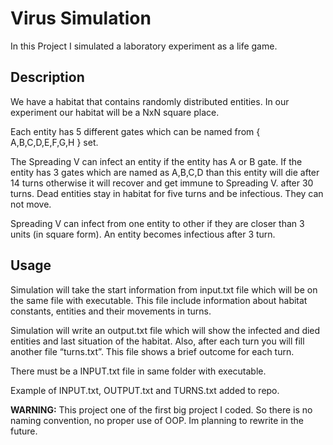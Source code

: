 # Virus Simulation
In this Project I simulated a laboratory experiment as a life game.

## Description
We have a habitat that contains randomly distributed entities. In our experiment our habitat will be a NxN square place.

Each entity has 5 different gates which can be named from { A,B,C,D,E,F,G,H } set.

The Spreading V can infect an entity if the entity has A or B gate. If the entity has 3 gates which are
named as A,B,C,D than this entity will die after 14 turns otherwise it will recover and get immune to
Spreading V. after 30 turns. Dead entities stay in habitat for five turns and be infectious. They can not
move.

Spreading V can infect from one entity to other if they are closer than 3 units (in square form). An
entity becomes infectious after 3 turn.

## Usage

Simulation will take the start information from input.txt file which will be on the same file with
executable. This file include information about habitat constants, entities and their movements
in turns.

Simulation will write an output.txt file which will show the infected and died entities and last
situation of the habitat. Also, after each turn you will fill another file “turns.txt”. This file shows a
brief outcome for each turn.

There must be a INPUT.txt file in same folder with executable.

Example of INPUT.txt, OUTPUT.txt and TURNS.txt added to repo.

**WARNING:** This project one of the first big project I coded. So there is no naming convention, no proper use of OOP. Im planning to rewrite in the future.
